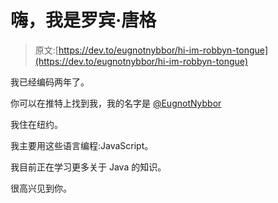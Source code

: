 # 嗨，我是罗宾·唐格

> 原文:[https://dev.to/eugnotnybbor/hi-im-robbyn-tongue](https://dev.to/eugnotnybbor/hi-im-robbyn-tongue)

我已经编码两年了。

你可以在推特上找到我，我的名字是 [@EugnotNybbor](https://twitter.com/EugnotNybbor)

我住在纽约。

我主要用这些语言编程:JavaScript。

我目前正在学习更多关于 Java 的知识。

很高兴见到你。